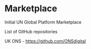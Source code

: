 # Marketplace
Initial UN Global Platform Marketplace

List of GitHub repositories

UK ONS - https://github.com/ONSdigital

